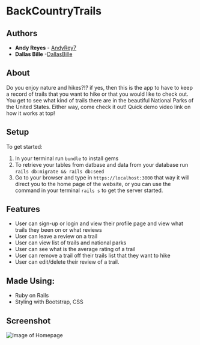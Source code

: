 # BackCountryTrails

## Authors

* **Andy Reyes** - [AndyRey7](https://github.com/AndyRey7)
* **Dallas Bille** -[DallasBille](https://github.com/DallasBille)

## About
Do you enjoy nature and hikes?!? if yes, then this is the app to have to keep a record of trails that you want to hike or that you would like to check out. You get to see what kind of trails there are in the beautiful National Parks of the United States. Either way, come check it out! Quick demo video link on how it works at top!

## Setup

To get started:

1. In your terminal run `bundle` to install gems
2. To retrieve your tables from datbase and data from your database run `rails db:migrate && rails db:seed` 
3. Go to your browser and type in `https://localhost:3000` that way it will direct you to the home page of the website, or you can use the command in your terminal `rails s` to get the server started.


## Features

* User can sign-up or login and view their profile page and view what trails they been on or what reviews
* User can leave a review on a trail
* User can view list of trails and national parks
* User can see what is the average rating of a trail
* User can remove a trail off their trails list that they want to hike
* User can edit/delete their review of a trail.


## Made Using:

* Ruby on Rails
* Styling with Bootstrap, CSS


## Screenshot

![Image of Homepage](./screenshot/homepage.png)
